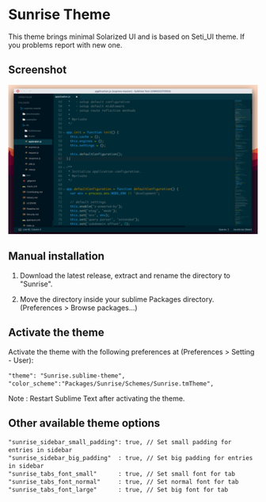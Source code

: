 Sunrise Theme
================
This theme brings minimal Solarized UI and is based on Seti_UI theme. If you problems report with new one.

Screenshot
--------------
![alt text](+res/screenshot.png "Sunrise Theme")



Manual installation
-----------------------
1. Download the latest release, extract and rename the directory to "Sunrise".

2. Move the directory inside your sublime Packages directory. (Preferences > Browse packages...)

Activate the theme
------------------------------
Activate the theme with the following preferences at (Preferences > Setting - User):


```
"theme": "Sunrise.sublime-theme",
"color_scheme":"Packages/Sunrise/Schemes/Sunrise.tmTheme",
```


Note : Restart Sublime Text after activating the theme.

Other available theme options
------------------------------
```
"sunrise_sidebar_small_padding": true, // Set small padding for entries in sidebar
"sunrise_sidebar_big_padding"  : true, // Set big padding for entries in sidebar
"sunrise_tabs_font_small"      : true, // Set small font for tab
"sunrise_tabs_font_normal"     : true, // Set normal font for tab
"sunrise_tabs_font_large"      : true, // Set big font for tab
```
